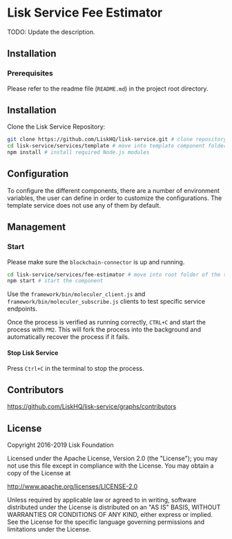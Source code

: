 # Lisk Service Fee Estimator

TODO: Update the description.

## Installation

### Prerequisites

Please refer to the readme file (`README.md`) in the project root directory.

## Installation

Clone the Lisk Service Repository:

```bash
git clone https://github.com/LiskHQ/lisk-service.git # clone repository
cd lisk-service/services/template # move into template component folder
npm install # install required Node.js modules
```

## Configuration

To configure the different components, there are a number of environment variables, the user can define in order to customize the configurations. The template service does not use any of them by default.

## Management

### Start

Please make sure the `blockchain-connector` is up and running.

```bash
cd lisk-service/services/fee-estimator # move into root folder of the template component
npm start # start the component
```

Use the `framework/bin/moleculer_client.js` and `framework/bin/moleculer_subscribe.js` clients to test specific service endpoints.

Once the process is verified as running correctly, `CTRL+C` and start the process with `PM2`. This will fork the process into the background and automatically recover the process if it fails.

#### Stop Lisk Service

Press `Ctrl+C` in the terminal to stop the process.

## Contributors

https://github.com/LiskHQ/lisk-service/graphs/contributors

## License

Copyright 2016-2019 Lisk Foundation

Licensed under the Apache License, Version 2.0 (the "License");
you may not use this file except in compliance with the License.
You may obtain a copy of the License at

http://www.apache.org/licenses/LICENSE-2.0

Unless required by applicable law or agreed to in writing, software
distributed under the License is distributed on an "AS IS" BASIS,
WITHOUT WARRANTIES OR CONDITIONS OF ANY KIND, either express or implied.
See the License for the specific language governing permissions and
limitations under the License.

[lisk documentation site]: https://lisk.com/documentation
